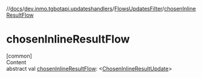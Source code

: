 //[docs](../../../index.md)/[dev.inmo.tgbotapi.updateshandlers](../index.md)/[FlowsUpdatesFilter](index.md)/[chosenInlineResultFlow](chosen-inline-result-flow.md)



# chosenInlineResultFlow  
[common]  
Content  
abstract val [chosenInlineResultFlow](chosen-inline-result-flow.md): <[ChosenInlineResultUpdate](../../dev.inmo.tgbotapi.types.update/-chosen-inline-result-update/index.md)>  




